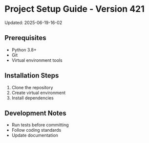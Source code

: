 # Project Setup Guide - Version 421
Updated: 2025-06-19-16-02

## Prerequisites
- Python 3.8+
- Git
- Virtual environment tools

## Installation Steps
1. Clone the repository
2. Create virtual environment
3. Install dependencies

## Development Notes
- Run tests before committing
- Follow coding standards  
- Update documentation
